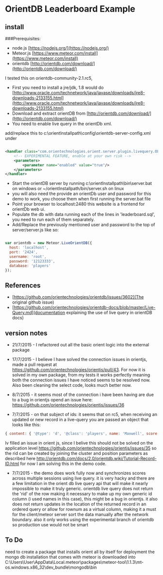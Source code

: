 OrientDB  Leaderboard Example
=============================

## install

###Prerequisites:
* node.js [https://nodejs.org/](https://nodejs.org/)
* Meteor.js [https://www.meteor.com/install](https://www.meteor.com/install)
* orientdb [http://orientdb.com/download/](http://orientdb.com/download/)

I tested this on orientdb-community-2.1.rc5,
* First you need to install a jre/jdk, 1.8 would do [http://www.oracle.com/technetwork/java/javase/downloads/jre8-downloads-2133155.html](http://www.oracle.com/technetwork/java/javase/downloads/jre8-downloads-2133155.html)
* Download and extract orientDB from [http://orientdb.com/download/](http://orientdb.com/download/)
* You need to enable live query in the orientDb xml.

add/replace this to c:\orientInstallpath\config\orientdb-server-config.xml under <handlers>

```xml

<handler class="com.orientechnologies.orient.server.plugin.livequery.OLiveQueryPlugin">
    <!-- EXPERIMENTAL FEATURE, enable at your own risk -->
    <parameters>
        <parameter name="enabled" value="true"/>
    </parameters>
</handler>

``` 
* Start the orientDB server by running c:\orientInstallpath\bin\server.bat on windows or ~/orientInstallpath/bin/server.sh on linux
* you will also need the provide an orientDb user and password for this demo to work, you choose them when first running the server.bat file
* Point your browser to localhost:2480 this website is a frontend for orientDb web ui.
* Populate the db with data running each of the lines in 'leaderboard.sql', you need to run each of them separately.
* Add/Replace the previously mentioned user and password to the top of server/server.js
like so:

```js

var orientdb = new Meteor.LiveOrientDB({
  host: 'localhost',
  port: '2424',
  username: 'root',
  password: '12123333',
  database: 'players'
});


```


## References
* [https://github.com/orientechnologies/orientdb/issues/3602](The original github issue)
* [https://github.com/orientechnologies/orientdb-docs/blob/master/Live-Query.md](documentation explaining the use of live query in orientDB docs)

## version notes
- 21/7/2015 - I refactored out all the basic orient logic into the external package

- 17/7/2015 - I believe I have solved the connection issues in orientjs, made a pull request at https://github.com/orientechnologies/orientjs/pull/43.
For now it is solved in my own package, from my tests it works perfectly meaning both the connection issues I have noticed seems to be resolved now.
Also been cleaning the select code, looks much better now.

- 8/7/2015 - it seems most of the connection i have been having are due to a bug in orientjs opend an issue here:
https://github.com/orientechnologies/orientjs/issues/36

- 7/7/2015 - on that subject of ids: it seems that on rc5, when receiving an updated or new record in a live-query you are passed an object that looks like this:
```js
{ content: { '@type': 'd', '@class': 'players', name: 'Maxwell', score: 120 }, type: 'd', cluster: 12, position: 41, version: 0 }
```
Iv filled an issue in orient js, since I belive this should not be solved on the application level
https://github.com/orientechnologies/orientjs/issues/35
so the rid can be created by joining the cluster and position parameters as described here
http://orientdb.com/docs/2.0/orientdb.wiki/Tutorial-Record-ID.html
for now I  am solving this in the demo code.

- 7/7/2015 - the demo does work fully now and synchronizes scores across multiple sessions using live query.
it is very hacky and there are a few limitation in the orient db live query api that will make it nearly impossible to make it truly generic.
orientdb live query does not return the 'rid' of the row making it necessary to make up my own generic id column (i used names in this case), this might be a bug in orientjs.
it also does not return updates in the location of the returned record in an ordered query or allow for rownum as a virtual column, making it a must for the client/meteor server sort the data manually after the network boundary.
also it only works using the experimental branch of orientdb so production use would not be smart

## To Do
need to create a package that installs orient all by itself for deployment
the mongo db installation that comes with meteor is downloaded into 
C:\Users\User\AppData\Local\.meteor\packages\meteor-tool\1.1.3\mt-os.windows.x86_32\dev_bundle\mongodb\bin
